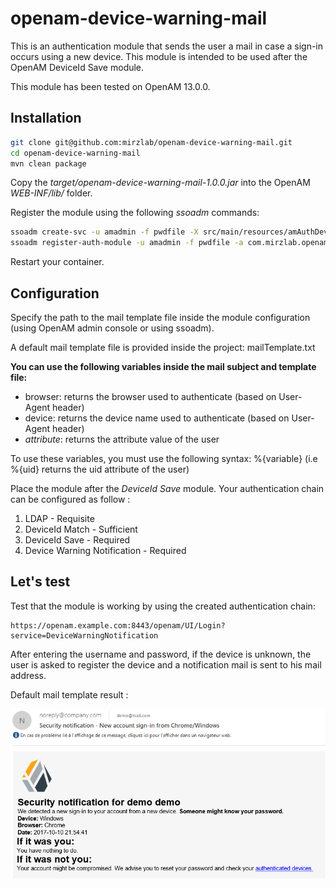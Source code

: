 # openam-device-warning-mail

This is an authentication module that sends the user a mail in case a sign-in occurs using a new device. This module is intended to be used after the OpenAM DeviceId Save module.

This module has been tested on OpenAM 13.0.0.

## Installation

```bash
git clone git@github.com:mirzlab/openam-device-warning-mail.git
cd openam-device-warning-mail
mvn clean package
```

Copy the *target/openam-device-warning-mail-1.0.0.jar* into the OpenAM *WEB-INF/lib/* folder.

Register the module using the following *ssoadm* commands:

```bash
ssoadm create-svc -u amadmin -f pwdfile -X src/main/resources/amAuthDeviceWarningMailModule.xml
ssoadm register-auth-module -u amadmin -f pwdfile -a com.mirzlab.openam.DeviceWarningMailModule
```

Restart your container.

## Configuration

Specify the path to the mail template file inside the module configuration (using OpenAM admin console or using ssoadm).

A default mail template file is provided inside the project: mailTemplate.txt

**You can use the following variables inside the mail subject and template file:**

- browser: returns the browser used to authenticate (based on User-Agent header)
- device: returns the device name used to authenticate (based on User-Agent header)
- *attribute*: returns the attribute value of the user

To use these variables, you must use the following syntax: %{variable} (i.e %{uid} returns the uid attribute of the user)
 
Place the module after the *DeviceId Save* module. Your authentication chain can be configured as follow :

1. LDAP - Requisite
2. DeviceId Match - Sufficient
3. DeviceId Save - Required
4. Device Warning Notification - Required

## Let's test

Test that the module is working by using the created authentication chain:

```
https://openam.example.com:8443/openam/UI/Login?service=DeviceWarningNotification
```

After entering the username and password, if the device is unknown, the user is asked to register the device and a notification mail is sent to his mail address.

Default mail template result :

![mail](img/mail.png)
